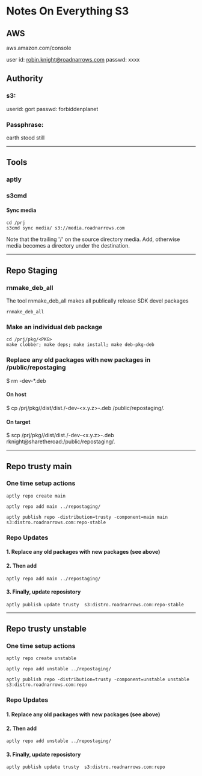 # Notes On Everything S3

## AWS
aws.amazon.com/console

user id:  robin.knight@roadnarrows.com
passwd:   xxxx

## Authority

### s3:
userid: gort
passwd: forbiddenplanet

### Passphrase:
earth stood still

---

## Tools

### aptly

### s3cmd
#### Sync media
```
cd /prj
s3cmd sync media/ s3://media.roadnarrows.com
```
Note that the trailing '/' on the source directory media. Add, otherwise
media becomes a directory under the destination.

---

## Repo Staging

### rnmake_deb_all
The tool rnmake_deb_all makes all publically release SDK devel packages
```
rnmake_deb_all
```

### Make an individual deb package

```
cd /prj/pkg/<PKG>
make clobber; make deps; make install; make deb-pkg-deb
```

### Replace any old packages with new packages in /public/repostaging
$ rm <PKG>-dev-*.deb

#### On host
$ cp /prj/pkg/<PKG>/dist/dist.<RNARCH>/<PKG>-dev-<x.y.z>-<ARCH>.deb /public/repostaging/.

#### On target
$ scp /prj/pkg/<PKG>/dist/dist.<RNARCH>/<PKG>-dev-<x.y.z>-<ARCH>.deb rknight@sharetheroad:/public/repostaging/.

---

## Repo trusty main

### One time setup actions
```
aptly repo create main

aptly repo add main ../repostaging/

aptly publish repo -distribution=trusty -component=main main s3:distro.roadnarrows.com:repo-stable
```

### Repo Updates

#### 1. Replace any old packages with new packages (see above)

#### 2. Then add
```
aptly repo add main ../repostaging/
```

#### 3. Finally, update reposistory
```
aptly publish update trusty  s3:distro.roadnarrows.com:repo-stable
```

---

## Repo trusty unstable

### One time setup actions
```
aptly repo create unstable

aptly repo add unstable ../repostaging/

aptly publish repo -distribution=trusty -component=unstable unstable s3:distro.roadnarrows.com:repo
```

### Repo Updates

#### 1. Replace any old packages with new packages (see above)

#### 2. Then add
```
aptly repo add unstable ../repostaging/
```

#### 3. Finally, update reposistory
```
aptly publish update trusty  s3:distro.roadnarrows.com:repo
```
